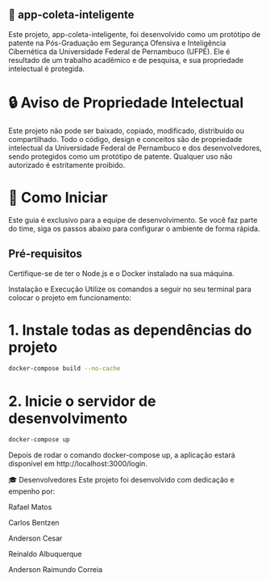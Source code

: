 ## 🤖 app-coleta-inteligente

Este projeto, app-coleta-inteligente, foi desenvolvido como um protótipo de patente na Pós-Graduação em Segurança Ofensiva e Inteligência Cibernética da Universidade Federal de Pernambuco (UFPE). Ele é resultado de um trabalho acadêmico e de pesquisa, e sua propriedade intelectual é protegida.

# 🔒 Aviso de Propriedade Intelectual

Este projeto não pode ser baixado, copiado, modificado, distribuído ou compartilhado. Todo o código, design e conceitos são de propriedade intelectual da Universidade Federal de Pernambuco e dos desenvolvedores, sendo protegidos como um protótipo de patente. Qualquer uso não autorizado é estritamente proibido.

# 🚀 Como Iniciar

Este guia é exclusivo para a equipe de desenvolvimento. Se você faz parte do time, siga os passos abaixo para configurar o ambiente de forma rápida.

## Pré-requisitos

Certifique-se de ter o Node.js e o Docker instalado na sua máquina.

Instalação e Execução
Utilize os comandos a seguir no seu terminal para colocar o projeto em funcionamento:

# 1. Instale todas as dependências do projeto

```bash
docker-compose build --no-cache
```

# 2. Inicie o servidor de desenvolvimento

```bash
docker-compose up
```

Depois de rodar o comando docker-compose up, a aplicação estará disponível em http://localhost:3000/login.

🎓 Desenvolvedores
Este projeto foi desenvolvido com dedicação e empenho por:

Rafael Matos

Carlos Bentzen

Anderson Cesar

Reinaldo Albuquerque

Anderson Raimundo Correia
